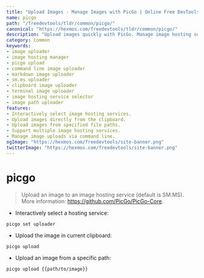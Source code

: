 ```yaml
---
title: "Upload Images - Manage Images with PicGo | Online Free DevTools by Hexmos"
name: picgo
path: "/freedevtools/tldr/common/picgo/"
canonical: "https://hexmos.com/freedevtools/tldr/common/picgo/"
description: "Upload images quickly with PicGo. Manage image hosting services, upload from clipboard or file paths. Free online tool, no registration required."
category: common
keywords:
- image uploader
- image hosting manager
- picgo upload
- command line image uploader
- markdown image uploader
- sm.ms uploader
- clipboard image uploader
- terminal image uploader
- image hosting service selector
- image path uploader
features:
- Interactively select image hosting services.
- Upload images directly from the clipboard.
- Upload images from specified file paths.
- Support multiple image hosting services.
- Manage image uploads via command line.
ogImage: "https://hexmos.com/freedevtools/site-banner.png"
twitterImage: "https://hexmos.com/freedevtools/site-banner.png"
---
```


# picgo

> Upload an image to an image hosting service (default is SM.MS).
> More information: <https://github.com/PicGo/PicGo-Core>.

- Interactively select a hosting service:

`picgo set uploader`

- Upload the image in current clipboard:

`picgo upload`

- Upload an image from a specific path:

`picgo upload {{path/to/image}}`
